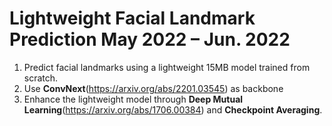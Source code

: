 # Lightweight Facial Landmark Prediction May 2022 – Jun. 2022  
1. Predict facial landmarks using a lightweight 15MB model trained from scratch.  
2. Use **ConvNext**(https://arxiv.org/abs/2201.03545) as backbone  
3. Enhance the lightweight model through **Deep Mutual Learning**(https://arxiv.org/abs/1706.00384) and **Checkpoint Averaging**.  
